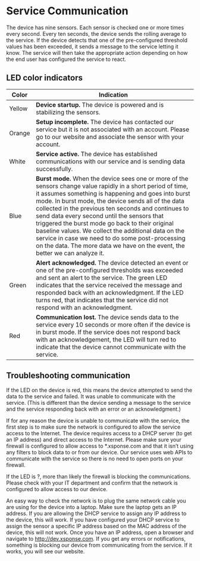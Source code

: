 # Service Communication

The device has nine sensors. Each sensor is checked one or more times every second. Every ten seconds, the device sends the rolling average to the service. If the device detects that one of the pre-configured threshold values has been exceeded, it sends a message to the service letting it know. The service will then take the appropriate action depending on how the end user has configured the service  to react.

## LED color indicators 

| Color | Indication |
| --- | --- |
| Yellow | **Device startup.** The device is powered and is stabilizing the sensors. |
| Orange | **Setup incomplete.** The device has contacted our service but it is not associated with an account. Please go to our website and associate the sensor with your account. |
| White | **Service active.** The device has established communications with our service and is sending data successfully. |
| Blue | **Burst mode.** When the device sees one or more of the sensors change value rapidly in a short period of time, it assumes something is happening and goes into burst mode. In burst mode, the device sends all of the data collected in the previous ten seconds and continues to send data every second until the sensors that triggered the burst mode go back to their original baseline values. We collect the additional data on the service in case we need to do some post-processing on the data. The more data we have on the event, the better we can analyze it. |
| Green | **Alert acknowledged.** The device detected an event or one of the pre-configured thresholds was exceeded and sent an alert to the service. The green LED indicates that the service received the message and responded back with an acknowledgment. If the LED turns red, that indicates that the service did not respond with an acknowledgment. |
| Red | **Communication lost.** The device sends data to the service every 10 seconds or more often if the device is in burst mode. If the service does not respond back with an acknowledgement, the LED will turn red to indicate that the device cannot communicate with the service. |

## Troubleshooting communication
If the LED on the device is red, this means the device attempted to send the data to the service and failed. It was unable to communicate with the service. (This is different than the device sending a message to the service and the service responding back with an error or an acknowledgment.) 

If for any reason the device is unable to communicate with the service, the first step is to make sure the network is configured to allow the service access to the Internet. The device requires access to a DHCP server (to get an IP address) and direct access to the Internet. Please make sure your firewall is configured to allow access to *.xsponse.com and that it isn’t using any filters to block data to or from our device. Our service uses web APIs to communicate with the service so there is no need to open ports on your firewall. 

If the LED is ?, more than likely the firewall is blocking the communications. Please check with your IT department and confirm that the network is configured to allow access to our device.

An easy way to check the network is to plug the same network cable you are using for the device into a laptop. Make sure the laptop gets an IP address. If you are allowing the DHCP service to assign any IP address to the device, this will work. If you have configured your DHCP service to assign the sensor a specific IP address based on the MAC address of the device, this will not work. Once you have an IP address, open a browser and navigate to http://dev.xsponse.com. If you get any errors or notifications, something is blocking our device from communicating from the service. If it works, you will see our website.
